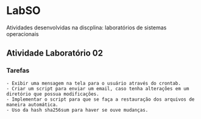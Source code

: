 # LabSO
Atividades desenvolvidas na discplina: laboratórios de sistemas operacionais
## Atividade Laboratório 02
### Tarefas
    - Exibir uma mensagem na tela para o usuário através do crontab.
    - Criar um script para enviar um email, caso tenha alterações em um diretório que possua modificações.
    - Implementar o script para que se faça a restauração dos arquivos de maneira automática.
    - Uso da hash sha256sum para haver se ouve mudanças.
